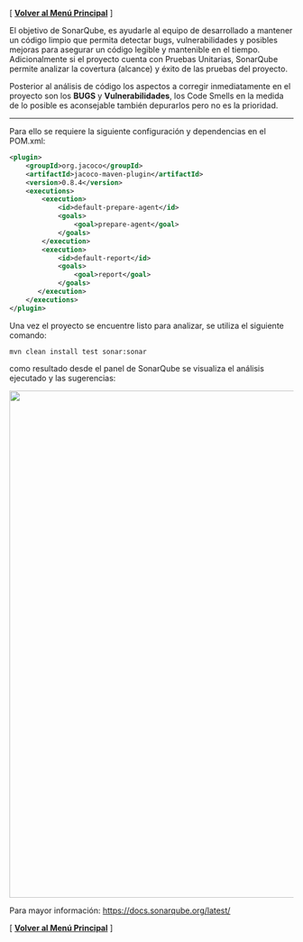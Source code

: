 [ **[Volver al Menú Principal](MAIN.md)** ]


El objetivo de SonarQube, es ayudarle al equipo de desarrollado a mantener un código limpio que permita detectar bugs, vulnerabilidades y posibles mejoras para asegurar un código legible y  mantenible en el tiempo.
Adicionalmente si el proyecto cuenta con Pruebas Unitarias, SonarQube permite analizar la covertura (alcance) y éxito de las pruebas del proyecto.

Posterior al análisis de código los aspectos a corregir inmediatamente en el proyecto son los **BUGS** y **Vulnerabilidades**, los Code Smells en la medida de lo posible es aconsejable también depurarlos pero no es la prioridad.


***

Para ello se requiere la siguiente configuración y dependencias en el POM.xml:

```xml
<plugin>
	<groupId>org.jacoco</groupId>
	<artifactId>jacoco-maven-plugin</artifactId>
	<version>0.8.4</version>
	<executions>
		<execution>
			<id>default-prepare-agent</id>
			<goals>
				<goal>prepare-agent</goal>
			</goals>
		</execution>
		<execution>
			<id>default-report</id>
			<goals>
				<goal>report</goal>
			</goals>
	   </execution>
	</executions>
</plugin>
```

Una vez el proyecto se encuentre listo para analizar, se utiliza el siguiente comando:

```ssh
mvn clean install test sonar:sonar
```

como resultado desde el panel de SonarQube se visualiza el análisis ejecutado y las sugerencias:

<img src="https://miro.medium.com/max/1400/0*O2inAdxQyik3nFVj.png" width="900"/>

Para mayor información:
https://docs.sonarqube.org/latest/ 

[ **[Volver al Menú Principal](MAIN.md)** ]
